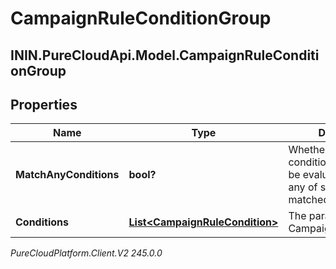 # CampaignRuleConditionGroup

## ININ.PureCloudApi.Model.CampaignRuleConditionGroup

## Properties

|Name | Type | Description | Notes|
|------------ | ------------- | ------------- | -------------|
| **MatchAnyConditions** | **bool?** | Whether or not this condition group should be evaluated as true if any of sub conditions is matched | |
| **Conditions** | [**List&lt;CampaignRuleCondition&gt;**](CampaignRuleCondition) | The parameters for the CampaignRuleCondition. | |



_PureCloudPlatform.Client.V2 245.0.0_

